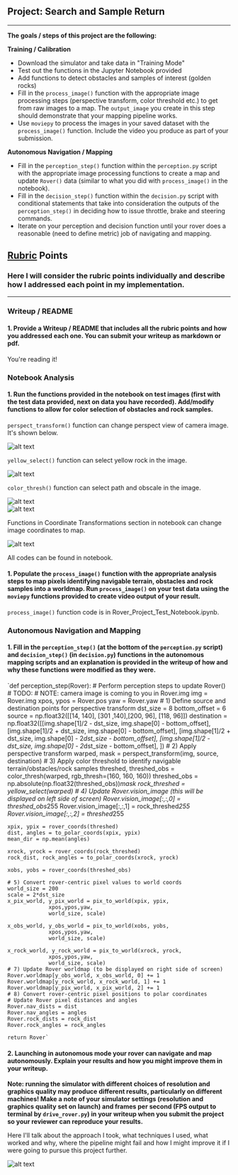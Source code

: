 ## Project: Search and Sample Return

---


**The goals / steps of this project are the following:**  

**Training / Calibration**  

* Download the simulator and take data in "Training Mode"
* Test out the functions in the Jupyter Notebook provided
* Add functions to detect obstacles and samples of interest (golden rocks)
* Fill in the `process_image()` function with the appropriate image processing steps (perspective transform, color threshold etc.) to get from raw images to a map.  The `output_image` you create in this step should demonstrate that your mapping pipeline works.
* Use `moviepy` to process the images in your saved dataset with the `process_image()` function.  Include the video you produce as part of your submission.

**Autonomous Navigation / Mapping**

* Fill in the `perception_step()` function within the `perception.py` script with the appropriate image processing functions to create a map and update `Rover()` data (similar to what you did with `process_image()` in the notebook). 
* Fill in the `decision_step()` function within the `decision.py` script with conditional statements that take into consideration the outputs of the `perception_step()` in deciding how to issue throttle, brake and steering commands. 
* Iterate on your perception and decision function until your rover does a reasonable (need to define metric) job of navigating and mapping.  

[//]: # (Image References)

[image1]: ../output/warped_example.jpg
[image2]: ../output/yellowed.jpg
[image3]: ../output/color_path.jpg
[image4]: ../output/color_obs.jpg
[image5]: ../output/arrow.jpg

## [Rubric](https://review.udacity.com/#!/rubrics/916/view) Points
### Here I will consider the rubric points individually and describe how I addressed each point in my implementation.  

---
### Writeup / README

#### 1. Provide a Writeup / README that includes all the rubric points and how you addressed each one.  You can submit your writeup as markdown or pdf.  

You're reading it!

### Notebook Analysis
#### 1. Run the functions provided in the notebook on test images (first with the test data provided, next on data you have recorded). Add/modify functions to allow for color selection of obstacles and rock samples.
`perspect_transform()` function can change perspect view of camera image. It's shown below.  

![alt text][image1]

`yellow_select()` function can select yellow rock in the image.  

![alt text][image2]  

`color_thresh()` function can select path and obscale in the image.  

![alt text][image3]  
![alt text][image4]  

Functions in Coordinate Transformations section in notebook can change image coordinates to map.  

![alt text][image5]  

All codes can be found in notebook.  
#### 1. Populate the `process_image()` function with the appropriate analysis steps to map pixels identifying navigable terrain, obstacles and rock samples into a worldmap.  Run `process_image()` on your test data using the `moviepy` functions provided to create video output of your result. 

`process_image()` function code is in Rover_Project_Test_Notebook.ipynb.

### Autonomous Navigation and Mapping

#### 1. Fill in the `perception_step()` (at the bottom of the `perception.py` script) and `decision_step()` (in `decision.py`) functions in the autonomous mapping scripts and an explanation is provided in the writeup of how and why these functions were modified as they were.
`def perception_step(Rover):
    # Perform perception steps to update Rover()
    # TODO: 
    # NOTE: camera image is coming to you in Rover.img
    img = Rover.img
    xpos, ypos = Rover.pos
    yaw = Rover.yaw
    # 1) Define source and destination points for perspective transform
    dst_size = 8 
    bottom_offset = 6
    source = np.float32([[14, 140], [301 ,140],[200, 96], [118, 96]])
    destination = np.float32([[img.shape[1]/2 - dst_size, img.shape[0] - bottom_offset],
                      [img.shape[1]/2 + dst_size, img.shape[0] - bottom_offset],
                      [img.shape[1]/2 + dst_size, img.shape[0] - 2*dst_size - bottom_offset], 
                      [img.shape[1]/2 - dst_size, img.shape[0] - 2*dst_size - bottom_offset],
                      ])
     # 2) Apply perspective transform
    warped, mask = perspect_transform(img, source, destination)
     # 3) Apply color threshold to identify navigable terrain/obstacles/rock samples
    threshed, threshed_obs = color_thresh(warped, rgb_thresh=(160, 160, 160))
    threshed_obs = np.absolute(np.float32(threshed_obs))*mask
    rock_threshed = yellow_select(warped)
    # 4) Update Rover.vision_image (this will be displayed on left side of screen)
    Rover.vision_image[:,:,0] = threshed_obs*255 
    Rover.vision_image[:,:,1] = rock_threshed*255 
    Rover.vision_image[:,:,2] = threshed*255 
    
    xpix, ypix = rover_coords(threshed)
    dist, angles = to_polar_coords(xpix, ypix)
    mean_dir = np.mean(angles)
    
    xrock, yrock = rover_coords(rock_threshed)
    rock_dist, rock_angles = to_polar_coords(xrock, yrock)
    
    xobs, yobs = rover_coords(threshed_obs)

    # 5) Convert rover-centric pixel values to world coords
    world_size = 200
    scale = 2*dst_size
    x_pix_world, y_pix_world = pix_to_world(xpix, ypix, 
                 xpos,ypos,yaw, 
                 world_size, scale)
    
    x_obs_world, y_obs_world = pix_to_world(xobs, yobs, 
                 xpos,ypos,yaw,
                 world_size, scale)
    
    x_rock_world, y_rock_world = pix_to_world(xrock, yrock, 
                 xpos,ypos,yaw,
                 world_size, scale)
    # 7) Update Rover worldmap (to be displayed on right side of screen)
    Rover.worldmap[y_obs_world, x_obs_world, 0] += 1
    Rover.worldmap[y_rock_world, x_rock_world, 1] += 1
    Rover.worldmap[y_pix_world, x_pix_world, 2] += 1
    # 8) Convert rover-centric pixel positions to polar coordinates
    # Update Rover pixel distances and angles
    Rover.nav_dists = dist
    Rover.nav_angles = angles
    Rover.rock_dists = rock_dist
    Rover.rock_angles = rock_angles
    
    return Rover`

#### 2. Launching in autonomous mode your rover can navigate and map autonomously.  Explain your results and how you might improve them in your writeup.  

**Note: running the simulator with different choices of resolution and graphics quality may produce different results, particularly on different machines!  Make a note of your simulator settings (resolution and graphics quality set on launch) and frames per second (FPS output to terminal by `drive_rover.py`) in your writeup when you submit the project so your reviewer can reproduce your results.**

Here I'll talk about the approach I took, what techniques I used, what worked and why, where the pipeline might fail and how I might improve it if I were going to pursue this project further.  



![alt text][image3]


